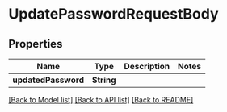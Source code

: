 # UpdatePasswordRequestBody

## Properties
Name | Type | Description | Notes
------------ | ------------- | ------------- | -------------
**updatedPassword** | **String** |  | 

[[Back to Model list]](../README.md#documentation-for-models) [[Back to API list]](../README.md#documentation-for-api-endpoints) [[Back to README]](../README.md)


